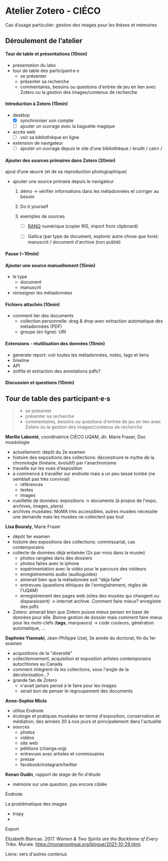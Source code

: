 

# Atelier Zotero - CIÉCO

Cas d’usage particulier: gestion des images pour les thèses et mémoires



## Déroulement de l’atelier

#### Tour de table et présentations (10min)

- présentation du labo
- tour de table des participant·e·s
  - se présenter 
  - présenter sa recherche
  - commentaires, besoins ou questions d'entrée de jeu en lien avec Zotero ou la gestion des images/contenus de recherche


#### Introduction à Zotero (15min)

- desktop
  - [x] synchroniser son compte
  - [ ] ajouter un ouvrage avec la baguette magique

- accès web 
  - [ ] voir sa bibliothèque en ligne

- extension de navigateur
  - [ ] ajouter un ouvrage depuis le site d’une bibliothèque / érudit / cairn / 

#### Ajouter des sources primaires dans Zotero (20min)

ajout d’une œuvre (et de sa reproduction photographique)

- ajouter une source primaire depuis le navigateur

  1. démo → vérifier informations dans les métadonnées et corriger au besoin

  2. Do it yourself

  3. exemples de sources

     - [ ] [BANQ](https://numerique.banq.qc.ca/patrimoine/details/52327/4338940?docsearchtext=rita%20letendre) numérique (copier RIS, import from clipboard)
     - [ ] Gallica (par type de document, explorer autre chose que livre): manuscrit / document d'archive (non publié)


#### Pause (~10min)

#### Ajouter une source manuellement (15min)

-  le type
   - document 
   - manuscrit
-  renseigner les métadonnées

#### Fichiers attachés (10min)

- comment lier des documents 
  - collection personnelle: drag & drop avec extraction automatique des métadonnées (PDF)
  - groupe (en ligne): URI

#### Extensions - réutilisation des données (15min)

- generate report: voir toutes les métadonnées, notes, tags et liens
- timeline
- API 
- zotfile et extraction des annotations pdfs? 

#### Discussion et questions (10min)





## Tour de table des participant·e·s

> - se présenter 
> - présenter sa recherche
> - commentaires, besoins ou questions d'entrée de jeu en lien avec Zotero ou la gestion des images/contenus de recherche

**Marilie Labonté**, coordinatrice CIÉCO UQAM, dir. Marie Fraser, Doc muséologie

- actuellement: dépôt du 2e examen
- histoire des expositions des collections: déconstruire le mythe de la chronologie (linéaire, évolutif) par l'anachronisme 
- travaille sur les vues d'exposition
- a commencé à travailler sur endnote mais a un peu laissé tombé (ne semblait pas très convivial)
  - références
  - textes
  - images
- cueillette de données: expositions → documents (à propos de l'expo, archives, images, plans)
- archives muséales: MoMA très accessibles, autres musées nécessite une demande mais les musées ne collectent pas tout



**Lisa Bouraly**, Marie Fraser

- dépôt 1er examen
- histoire des expositions des collections: commissariat, cas contemporains
- collecte de données déjà entamée (2x par mois dans la musée)
  - photos rangées dans des dossiers 
  - photos faites avec le iphone
  - expérimentation avec la vidéo pour le parcours des visiteurs
  - enregistrements audio (audioguides) 
  - aimerait bien que la métadonnée soit "déjà faite"
  - entrevues (questions éthiques de l'enregistrement, règles de l'UQAM)
  - enregistrement des pages web (sites des musées qui changent ou disparaissent) → internet archive. Comment faire mieux? enregistre des pdfs
- Zotero: aimerait bien que Zotero puisse mieux penser en base de données pour elle. Bonne gestion de dossier mais comment faire mieux pour les mots-clefs (**tags**, marqueurs) → code couleurs, génération automatique, ... 



**Daphnée Yiannaki**, Jean-Philippe Uzel, 3e année du doctorat, fin du 1er examen

- acquisitions de la "diversité"
- collectionnement, acquisition et exposition artistes contemporains autochtones au Canada
- comment intègrent-ils les collections, sous l'angle de la décolonisation...?
- grande fan de Zotero
  - n'avait jamais pensé à le faire pour les images
  - serait bon de penser le regroupement des documents 

**Anne-Sophie Miclo**

- utilise Endnote
- écologie et pratiques muséales en terme d'exposition, conservation et médiation, des années 30 à nos jours et principalement dans l'actualité
- sources
  - photos
  - vidéos
  - site web
  - pétitions (change.org)
  - entrevues avec artistes et commissaires
  - presse
  - facebook/instagram/twitter

**Kenan Oudin**, rapport de stage de fin d'étude

- mémoire sur une question, pas encore ciblée





Endnote





La problématique des images

- tropy
- 





Export

Elizabeth Blancas. 2017. *Women & Two Spirits are the Backbone of Every Tribe*. Murale. https://monamontreal.org/blogue/2021-10-29.html.



Liens: vers d'autres contenus


